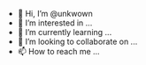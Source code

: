 - 👋 Hi, I’m @unkwown
- 👀 I’m interested in ...
- 🌱 I’m currently learning ...
- 💞️ I’m looking to collaborate on ...
- 📫 How to reach me ...

<!---
unkwown/unkwown is a ✨ special ✨ repository because its `README.md` (this file) appears on your GitHub profile.
You can click the Preview link to take a look at your changes.
--->
